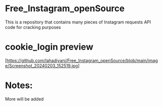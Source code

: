 # Free_Instagram_openSource
This is a repository that contains many pieces of Instagram requests API code for cracking purposes

# cookie_login preview
[https://github.com/lahadiyani/Free_Instagram_openSource/blob/main/image/Screenshot_20240203_152519.jpg]

# Notes:
More will be added 
